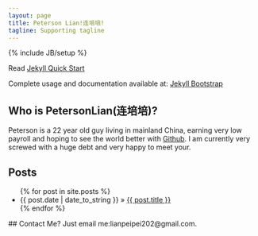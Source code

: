 ```yaml
---
layout: page
title: Peterson Lian!连培培!
tagline: Supporting tagline
---
```

{% include JB/setup %}

Read [Jekyll Quick Start](http://jekyllbootstrap.com/usage/jekyll-quick-start.html)

Complete usage and documentation available at: [Jekyll Bootstrap](http://jekyllbootstrap.com)
    
## Who is PetersonLian(连培培)?
   Peterson is a 22 year old guy living in mainland China, earning very low payroll and hoping to see the world better with [Github](http://www.github.com).
   I am currently very screwed with a huge debt and very happy to meet your.
## Posts
<ul class="posts">
  {% for post in site.posts %}
    <li><span>{{ post.date | date_to_string }}</span> &raquo; <a href="{{ BASE_PATH }}{{ post.url }}">{{ post.title }}</a></li>
  {% endfor %}
</ul>
## Contact Me?
   Just email me:lianpeipei202@gmail.com.
